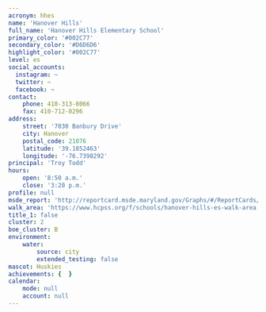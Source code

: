 ```yaml
---
acronym: hhes
name: 'Hanover Hills'
full_name: 'Hanover Hills Elementary School'
primary_color: '#002C77'
secondary_color: '#D6D6D6'
highlight_color: '#002C77'
level: es
social_accounts:
  instagram: ~
  twitter: ~
  facebook: ~
contact:
    phone: 410-313-8066
    fax: 410-712-0296
address:
    street: '7030 Banbury Drive'
    city: Hanover
    postal_code: 21076
    latitude: '39.1852463'
    longitude: '-76.7398292'
principal: 'Troy Todd'
hours:
    open: '8:50 a.m.'
    close: '3:20 p.m.'
profile: null
msde_report: 'http://reportcard.msde.maryland.gov/Graphs/#/ReportCards/ReportCardSchool/1//1/13/0111/'
walk_area: 'https://www.hcpss.org/f/schools/hanover-hills-es-walk-area.pdf'
title_1: false
cluster: 2
boe_cluster: B
environment:
    water:
        source: city
        extended_testing: false
mascot: Huskies
achievements: {  }
calendar:
    mode: null
    account: null
---
```

